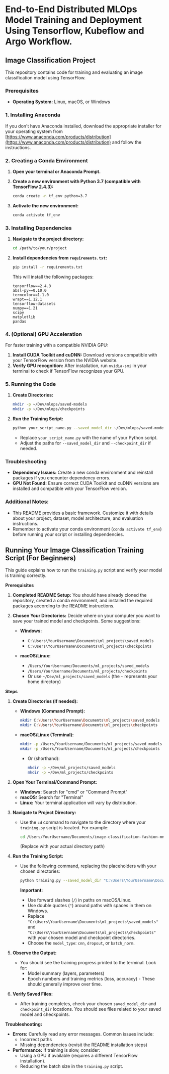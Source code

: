 # End-to-End Distributed MLOps Model Training and Deployment Using Tensorflow, Kubeflow and Argo Workflow.

## Image Classification Project

This repository contains code for training and evaluating an image classification model using TensorFlow. 

### Prerequisites

* **Operating System:** Linux, macOS, or Windows

### 1. Installing Anaconda

If you don't have Anaconda installed, download the appropriate installer for your operating system from [https://www.anaconda.com/products/distribution](https://www.anaconda.com/products/distribution) and follow the instructions.

### 2. Creating a Conda Environment

1. **Open your terminal or Anaconda Prompt.**

2. **Create a new environment with Python 3.7 (compatible with TensorFlow 2.4.3):**
   ```bash
   conda create -n tf_env python=3.7
   ```

3. **Activate the new environment:**
   ```bash
   conda activate tf_env
   ```

### 3. Installing Dependencies

1. **Navigate to the project directory:**
   ```bash
   cd /path/to/your/project
   ```

2. **Install dependencies from `requirements.txt`:**
   ```bash
   pip install -r requirements.txt
   ```
   This will install the following packages:
   ```
   tensorflow==2.4.3
   absl-py==0.10.0
   termcolor==1.1.0
   wrapt==1.12.1
   tensorflow-datasets
   numpy==1.21
   scipy 
   matplotlib
   pandas
   ```

### 4. (Optional) GPU Acceleration

For faster training with a compatible NVIDIA GPU:

1. **Install CUDA Toolkit and cuDNN:** Download versions compatible with your TensorFlow version from the NVIDIA website.
2. **Verify GPU recognition:** After installation, run `nvidia-smi` in your terminal to check if TensorFlow recognizes your GPU. 

### 5. Running the Code

1. **Create Directories:**
   ```bash
   mkdir -p ~/Dev/mlops/saved-models
   mkdir -p ~/Dev/mlops/checkpoints
   ```

2. **Run the Training Script:**
   ```bash
   python your_script_name.py --saved_model_dir ~/Dev/mlops/saved-models --checkpoint_dir ~/Dev/mlops/checkpoints --model_type cnn
   ```
   * Replace `your_script_name.py` with the name of your Python script.
   * Adjust the paths for `--saved_model_dir` and `--checkpoint_dir` if needed. 

### Troubleshooting

* **Dependency Issues:** Create a new conda environment and reinstall packages if you encounter dependency errors.
* **GPU Not Found:** Ensure correct CUDA Toolkit and cuDNN versions are installed and compatible with your TensorFlow version.

### Additional Notes:

* This README provides a basic framework. Customize it with details about your project, dataset, model architecture, and evaluation instructions. 
* Remember to activate your conda environment (`conda activate tf_env`) before running your script or installing dependencies.


## Running Your Image Classification Training Script (For Beginners)

This guide explains how to run the `training.py` script and verify your model is training correctly. 

**Prerequisites**

1. **Completed README Setup:** You should have already cloned the repository, created a conda environment, and installed the required packages according to the README instructions.
2. **Chosen Your Directories:** Decide where on your computer you want to save your trained model and checkpoints.  Some suggestions:

   - **Windows:**
     - `C:\Users\YourUsername\Documents\ml_projects\saved_models`
     - `C:\Users\YourUsername\Documents\ml_projects\checkpoints`

   - **macOS/Linux:**
     - `/Users/YourUsername/Documents/ml_projects/saved_models`
     - `/Users/YourUsername/Documents/ml_projects/checkpoints` 
     - Or use `~/Dev/ml_projects/saved_models` (the `~` represents your home directory)

**Steps**

1. **Create Directories (if needed):**
   - **Windows (Command Prompt):**
     ```bash
     mkdir C:\Users\YourUsername\Documents\ml_projects\saved_models
     mkdir C:\Users\YourUsername\Documents\ml_projects\checkpoints
     ```

   - **macOS/Linux (Terminal):**
     ```bash
     mkdir -p /Users/YourUsername/Documents/ml_projects/saved_models
     mkdir -p /Users/YourUsername/Documents/ml_projects/checkpoints
     ```
     - Or (shorthand): 
       ```bash
       mkdir -p ~/Dev/ml_projects/saved_models 
       mkdir -p ~/Dev/ml_projects/checkpoints
       ```

2. **Open Your Terminal/Command Prompt:**
   - **Windows:** Search for "cmd" or "Command Prompt"
   - **macOS:** Search for "Terminal"
   - **Linux:** Your terminal application will vary by distribution.

3. **Navigate to Project Directory:**
   - Use the `cd` command to navigate to the directory where your `training.py` script is located. For example:
     ```bash
     cd /Users/YourUsername/Documents/image-classification-fashion-mnist 
     ```
     (Replace with your actual directory path)

4. **Run the Training Script:** 
   - Use the following command, replacing the placeholders with your chosen directories:

     ```bash
     python training.py --saved_model_dir "C:\Users\YourUsername\Documents\ml_projects\saved_models" --checkpoint_dir "C:\Users\YourUsername\Documents\ml_projects\checkpoints" --model_type cnn
     ```
     **Important:**
      - Use forward slashes (`/`) in paths on macOS/Linux.
      - Use double quotes (`"`) around paths with spaces in them on Windows. 
      - Replace `"C:\Users\YourUsername\Documents\ml_projects\saved_models"` and `"C:\Users\YourUsername\Documents\ml_projects\checkpoints"` with your chosen model and checkpoint directories.
      - Choose the `model_type`: `cnn`, `dropout`, or `batch_norm`.

5. **Observe the Output:**
   - You should see the training progress printed to the terminal. Look for:
     - Model summary (layers, parameters)
     - Epoch numbers and training metrics (loss, accuracy) - These should generally improve over time.

6. **Verify Saved Files:**
   - After training completes, check your chosen `saved_model_dir` and `checkpoint_dir` locations. You should see files related to your saved model and checkpoints. 

**Troubleshooting:**

- **Errors:** Carefully read any error messages. Common issues include: 
  - Incorrect paths
  - Missing dependencies (revisit the README installation steps) 
- **Performance:** If training is slow, consider:
  - Using a GPU if available (requires a different TensorFlow installation).
  - Reducing the batch size in the `training.py` script.